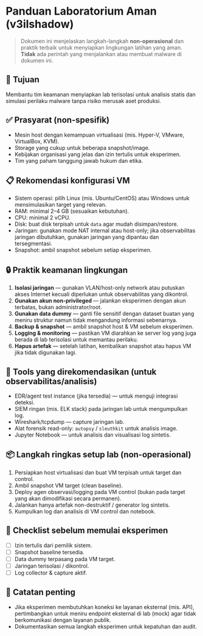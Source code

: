 # Panduan Laboratorium Aman (v3ilshadow)

> Dokumen ini menjelaskan langkah-langkah **non-operasional** dan praktik terbaik untuk menyiapkan lingkungan latihan yang aman. **Tidak** ada perintah yang menjalankan atau membuat malware di dokumen ini.

## 🎯 Tujuan
Membantu tim keamanan menyiapkan lab terisolasi untuk analisis statis dan simulasi perilaku malware tanpa risiko merusak aset produksi.

## ✅ Prasyarat (non-spesifik)
- Mesin host dengan kemampuan virtualisasi (mis. Hyper-V, VMware, VirtualBox, KVM).  
- Storage yang cukup untuk beberapa snapshot/image.  
- Kebijakan organisasi yang jelas dan izin tertulis untuk eksperimen.  
- Tim yang paham tanggung jawab hukum dan etika.

## 📋 Rekomendasi konfigurasi VM
- Sistem operasi: pilih Linux (mis. Ubuntu/CentOS) atau Windows untuk mensimulasikan target yang relevan.  
- RAM: minimal 2–4 GB (sesuaikan kebutuhan).  
- CPU: minimal 2 vCPU.  
- Disk: buat disk terpisah untuk `data` agar mudah disimpan/restore.  
- Jaringan: gunakan mode NAT internal atau host-only; jika observabilitas jaringan dibutuhkan, gunakan jaringan yang dipantau dan tersegmentasi.  
- Snapshot: ambil snapshot sebelum setiap eksperimen.

## 🔒 Praktik keamanan lingkungan
1. **Isolasi jaringan** — gunakan VLAN/host-only network atau putuskan akses Internet kecuali diperlukan untuk observabilitas yang dikontrol.  
2. **Gunakan akun non-privileged** — jalankan eksperimen dengan akun terbatas, bukan administrator/root.  
3. **Gunakan data dummy** — ganti file sensitif dengan dataset buatan yang meniru struktur namun tidak mengandung informasi sebenarnya.  
4. **Backup & snapshot** — ambil snapshot host & VM sebelum eksperimen.  
5. **Logging & monitoring** — pastikan VM diarahkan ke server log yang juga berada di lab terisolasi untuk memantau perilaku.  
6. **Hapus artefak** — setelah latihan, kembalikan snapshot atau hapus VM jika tidak digunakan lagi.

## 🧰 Tools yang direkomendasikan (untuk observabilitas/analisis)
- EDR/agent test instance (jika tersedia) — untuk menguji integrasi deteksi.  
- SIEM ringan (mis. ELK stack) pada jaringan lab untuk mengumpulkan log.  
- Wireshark/tcpdump — capture jaringan lab.  
- Alat forensik read-only: `autopsy` / `sleuthkit` untuk analisis image.  
- Jupyter Notebook — untuk analisis dan visualisasi log sintetis.

## 📦 Langkah ringkas setup lab (non-operasional)
1. Persiapkan host virtualisasi dan buat VM terpisah untuk target dan control.  
2. Ambil snapshot VM target (clean baseline).  
3. Deploy agen observasi/logging pada VM control (bukan pada target yang akan dimodifikasi secara permanen).  
4. Jalankan hanya artefak non-destruktif / generator log sintetis.  
5. Kumpulkan log dan analisis di VM control dan notebook.

## 📌 Checklist sebelum memulai eksperimen
- [ ] Izin tertulis dari pemilik sistem.  
- [ ] Snapshot baseline tersedia.  
- [ ] Data dummy terpasang pada VM target.  
- [ ] Jaringan terisolasi / dikontrol.  
- [ ] Log collector & capture aktif.  

## 🧾 Catatan penting
- Jika eksperimen membutuhkan koneksi ke layanan eksternal (mis. API), pertimbangkan untuk meniru endpoint eksternal di lab (mock) agar tidak berkomunikasi dengan layanan publik.  
- Dokumentasikan semua langkah eksperimen untuk kepatuhan dan audit.


